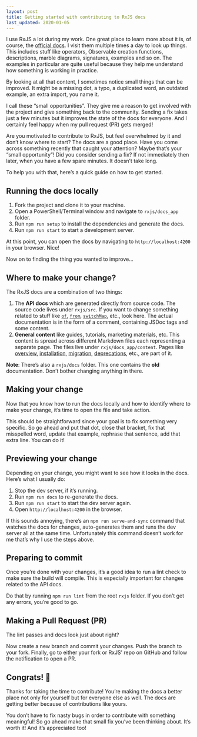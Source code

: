 ```yaml
---
layout: post
title: Getting started with contributing to RxJS docs
last_updated: 2020-01-05 
---
```


I use RxJS a lot during my work. One great place to learn more about it is, of course, the [official docs](https://rxjs.dev/). I visit them multiple times a day to look up things. This includes stuff like operators, Observable creation functions, descriptions, marble diagrams, signatures, examples and so on. The examples in particular are quite useful because they help me understand how something is working in practice.

By looking at all that content, I sometimes notice small things that can be improved. It might be a missing dot, a typo, a duplicated word, an outdated example, an extra import, you name it.

I call these “small opportunities”. They give me a reason to get involved with the project and give something back to the community. Sending a fix takes just a few minutes but it improves the state of the docs for everyone. And I certainly feel happy when my pull request (PR) gets merged!

Are you motivated to contribute to RxJS, but feel overwhelmed by it and don’t know where to start? The docs are a good place. Have you come across something recently that caught your attention? Maybe that’s your “small opportunity”! Did you consider sending a fix? If not immediately then later, when you have a few spare minutes. It doesn’t take long.

To help you with that, here’s a quick guide on how to get started.

## Running the docs locally

1. Fork the project and clone it to your machine.
2. Open a PowerShell/Terminal window and navigate to `rxjs/docs_app` folder.
3. Run `npm run setup` to install the dependencies and generate the docs.
4. Run `npm run start` to start a development server.

At this point, you can open the docs by navigating to `http://localhost:4200` in your browser. Nice!

Now on to finding the thing you wanted to improve...

## Where to make your change?

The RxJS docs are a combination of two things:

1. The **API docs** which are generated directly from source code. The source code lives under `rxjs/src`. If you want to change something related to stuff like [`of`](https://rxjs.dev/api/index/function/of), [`from`](https://rxjs.dev/api/index/function/from), [`switchMap`](https://rxjs.dev/api/operators/switchMap), etc., look here. The actual documentation is in the form of a comment, containing JSDoc tags and some content. 
2. **General content** like guides, tutorials, marketing materials, etc. This content is spread across different Markdown files each representing a separate page. The files live under `rxjs/docs_app/content`. Pages like [overview](https://rxjs.dev/guide/overview), [installation](https://rxjs.dev/guide/installation), [migration](https://rxjs.dev/guide/v6/migration), [deprecations](https://rxjs.dev/api/deprecations), etc., are part of it.

**Note**: There’s also a `rxjs/docs` folder. This one contains the **old** documentation. Don’t bother changing anything in there.

## Making your change

Now that you know how to run the docs locally and how to identify where to make your change, it’s time to open the file and take action.

This should be straightforward since your goal is to fix something very specific. So go ahead and put that dot, close that bracket, fix that misspelled word, update that example, rephrase that sentence, add that extra line. You can do it!

## Previewing your change

Depending on your change, you might want to see how it looks in the docs. Here’s what I usually do:

1. Stop the dev server, if it’s running.
2. Run `npm run docs` to re-generate the docs.
3. Run `npm run start` to start the dev server again.
4. Open `http://localhost:4200` in the browser.

If this sounds annoying, there’s an `npm run serve-and-sync` command that watches the docs for changes, auto-generates them and runs the dev server all at the same time. Unfortunately this command doesn’t work for me that’s why I use the steps above.

## Preparing to commit

Once you’re done with your changes, it’s a good idea to run a lint check to make sure the build will compile. This is especially important for changes related to the API docs.

Do that by running `npm run lint` from the root `rxjs` folder. If you don’t get any errors, you’re good to go.

## Making a Pull Request (PR)

The lint passes and docs look just about right?

Now create a new branch and commit your changes. Push the branch to your fork. Finally, go to either your fork or RxJS’ repo on GitHub and follow the notification to open a PR.

## Congrats! 🎉

Thanks for taking the time to contribute! You’re making the docs a better place not only for yourself but for everyone else as well. The docs are getting better because of contributions like yours.

You don’t have to fix nasty bugs in order to contribute with something meaningful! So go ahead make that small fix you’ve been thinking about. It’s worth it! And it’s appreciated too!
